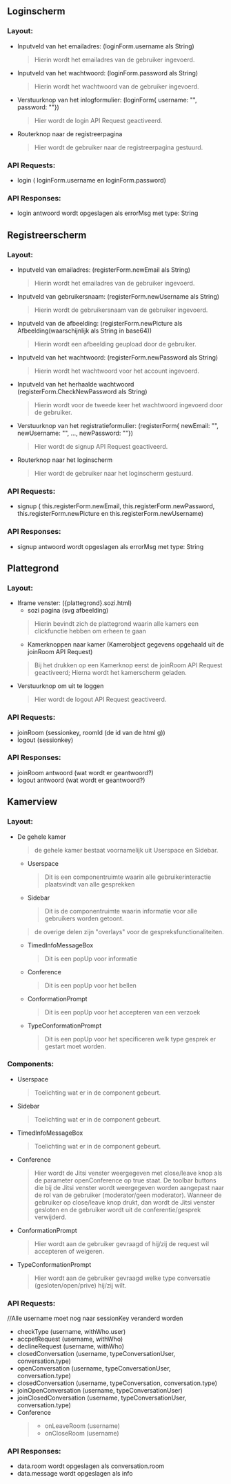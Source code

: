 ## Loginscherm
### Layout:

  - Inputveld van het emailadres:  (loginForm.username als String)
    > Hierin wordt het emailadres van de gebruiker ingevoerd. 
  - Inputveld van het wachtwoord: (loginForm.password als String)
    > Hierin wordt het wachtwoord van de gebruiker ingevoerd.
  - Verstuurknop van het inlogformulier: (loginForm{ username: "", password: ""})
    > Hier wordt de login API Request geactiveerd.
  - Routerknop naar de registreerpagina
     > Hier wordt de gebruiker naar de registreerpagina gestuurd.
### API Requests:   

  - login ( loginForm.username en loginForm.password)
### API Responses:

  - login antwoord wordt opgeslagen als errorMsg met type: String 

## Registreerscherm
### Layout:

  - Inputveld van emailadres: (registerForm.newEmail als String)
     > Hierin wordt het emailadres van de gebruiker ingevoerd.
  - Inputveld van gebruikersnaam: (registerForm.newUsername als String)
     > Hierin wordt de gebruikersnaam van de gebruiker ingevoerd.
  - Inputveld van de afbeelding: (registerForm.newPicture als Afbeelding(waarschijnlijk als String in base64))
     > Hierin wordt een afbeelding geupload door de gebruiker.
  - Inputveld van het wachtwoord: (registerForm.newPassword als String)
     > Hierin wordt het wachtwoord voor het account ingevoerd.
  - Inputveld van het herhaalde wachtwoord (registerForm.CheckNewPassword als String)
    >  Hierin wordt voor de tweede keer het wachtwoord ingevoerd door de gebruiker.
  - Verstuurknop van het registratieformulier: (registerForm{ newEmail: "", newUsername: "", ..., newPassword: ""})
    >  Hier wordt de signup API Request geactiveerd.
  - Routerknop naar het loginscherm
    >  Hier wordt de gebruiker naar het loginscherm gestuurd.

### API Requests:

  - signup ( this.registerForm.newEmail, this.registerForm.newPassword, this.registerForm.newPicture en this.registerForm.newUsername)
### API Responses:

  - signup antwoord wordt opgeslagen als errorMsg met type: String
## Plattegrond
### Layout:
  - Iframe venster: ({plattegrond}.sozi.html)
    - sozi pagina (svg afbeelding)
     >  Hierin bevindt zich de plattegrond waarin alle kamers een clickfunctie hebben om erheen te gaan
    - Kamerknoppen naar kamer (Kamerobject gegevens opgehaald uit de joinRoom API Request)
     >  Bij het drukken op een Kamerknop eerst de joinRoom API Request geactiveerd;
     >  Hierna wordt het kamerscherm geladen.
  - Verstuurknop om uit te loggen
    >  Hier wordt de logout API Request geactiveerd.
### API Requests:

  - joinRoom (sessionkey, roomId (de id van de html g))
  - logout (sessionkey)

### API Responses:

  - joinRoom antwoord (wat wordt er geantwoord?)
  - logout antwoord (wat wordt er geantwoord?)

## Kamerview
### Layout:
  - De gehele kamer
    > de gehele kamer bestaat voornamelijk uit Userspace en Sidebar.
    - Userspace
      > Dit is een componentruimte waarin alle gebruikerinteractie plaatsvindt van alle gesprekken
    - Sidebar
      > Dit is de componentruimte waarin informatie voor alle gebruikers worden getoont.
    > de overige delen zijn "overlays" voor de gespreksfunctionaliteiten.
    - TimedInfoMessageBox
      > Dit is een popUp voor informatie
    - Conference
      > Dit is een popUp voor het bellen
    - ConformationPrompt
      > Dit is een popUp voor het accepteren van een verzoek
    - TypeConformationPrompt
      > Dit is een popUp voor het specificeren welk type gesprek er gestart moet worden.
### Components:
  - Userspace
    > Toelichting wat er in de component gebeurt.
  - Sidebar
    > Toelichting wat er in de component gebeurt.
  - TimedInfoMessageBox
    > Toelichting wat er in de component gebeurt.
  - Conference
    > Hier wordt de Jitsi venster weergegeven met close/leave knop als de parameter openConference op true staat. De toolbar buttons die bij de Jitsi venster wordt weergegeven worden aangepast naar de rol van de gebruiker (moderator/geen moderator). Wanneer de gebruiker op close/leave knop drukt, dan wordt de Jitsi venster gesloten en de gebruiker wordt uit de conferentie/gesprek verwijderd.
  - ConformationPrompt
    > Hier wordt aan de gebruiker gevraagd of hij/zij de request wil accepteren of weigeren.
  - TypeConformationPrompt
    > Hier wordt aan de gebruiker gevraagd welke type conversatie (gesloten/open/prive) hij/zij wilt.
### API Requests:
  //Alle username moet nog naar sessionKey veranderd worden
  - checkType (username, withWho.user)
  - accpetRequest (username, withWho)
  - declineRequest (username, withWho)
  - closedConversation (username, typeConversationUser, conversation.type)
  - openConversation (username, typeConversationUser, conversation.type)
  - closedConversation (username, typeConversation, conversation.type)
  - joinOpenConversation (username, typeConversationUser)
  - joinClosedConversation (username, typeConversationUser, conversation.type)
  - Conference
    > - onLeaveRoom (username)
    > - onCloseRoom (username)

### API Responses:
  - data.room wordt opgeslagen als conversation.room
  - data.message wordt opgeslagen als info
